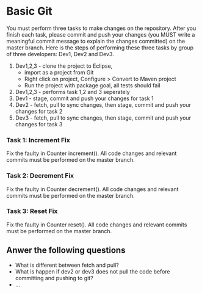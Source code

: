 <h1>Basic Git</h2>
You must perform three tasks to make changes on the repository. After you finish each task, please commit and push your changes (you MUST write a meaningful commit message to explain the changes committed) on the master branch. Here is the steps of performing these three tasks by group of three developers: Dev1, Dev2 and Dev3.
<ol>
  <li>Dev1,2,3 - clone the project to Eclipse, 
  		<ul>
  			<li>import as a project from Git</li>
  			<li>Right click on project, Configure > Convert to Maven project</li>
  			<li>Run the project with package goal, all tests should fail</li>
  		</ul>
  <li>Dev1,2,3 - performs task 1,2 and 3 seperately</li>
  <li>Dev1 - stage, commit and push your changes for task 1</li>
  <li>Dev2 - fetch, pull to sync changes, then stage, commit and push your changes for task 2</li>
  <li>Dev3 - fetch, pull to sync changes, then stage, commit and push your changes for task 3</li>
</ol>



<h3>Task 1: Increment Fix</h3>
Fix the faulty in Counter increment(). All code changes and relevant commits must be performed on the master branch.

<h3>Task 2: Decrement Fix </h3>
Fix the faulty in Counter decrement(). All code changes and relevant commits must be performed on the master branch.

<h3>Task 3: Reset Fix</h3>
Fix the faulty in Counter reset(). All code changes and relevant commits must be performed on the master branch.



<h2>Anwer the following questions</h2>
<ul>
  <li>What is different between fetch and pull?</li>
  <li>What is happen if dev2 or dev3 does not pull the code before committing and pushing to git?</li>
  <li>...</li>
</ul>
